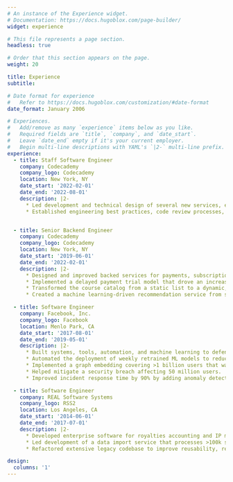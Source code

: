 ```yaml
---
# An instance of the Experience widget.
# Documentation: https://docs.hugoblox.com/page-builder/
widget: experience

# This file represents a page section.
headless: true

# Order that this section appears on the page.
weight: 20

title: Experience
subtitle:

# Date format for experience
#   Refer to https://docs.hugoblox.com/customization/#date-format
date_format: January 2006

# Experiences.
#   Add/remove as many `experience` items below as you like.
#   Required fields are `title`, `company`, and `date_start`.
#   Leave `date_end` empty if it's your current employer.
#   Begin multi-line descriptions with YAML's `|2-` multi-line prefix.
experience:
  - title: Staff Software Engineer
    company: Codecademy
    company_logo: Codecademy
    location: New York, NY
    date_start: '2022-02-01'
    date_end: '2022-08-01'
    description: |2-
      * Led development and technical design of several new services, each spanning multiple engineering teams, from conception to deployment. 
      * Established engineering best practices, code review processes, training and mentorship programs, and hiring practices. Mentored engineers throughout the organization.


  - title: Senior Backend Engineer
    company: Codecademy 
    company_logo: Codecademy
    location: New York, NY
    date_start: '2019-06-01'
    date_end: '2022-02-01'
    description: |2-
      * Designed and improved backed services for payments, subscriptions, data tracking, course catalog, content management, search, and remote code evaluation.
      * Implemented a delayed payment trial model that drove an increase of over $1M in annual revenue. Reworked data models, access control, and subscription lifecycle management.
      * Transformed the course catalog from a static list to a dynamic, tag-based system with sorting and filtering. Implemented caching for fast performance and scalability.
      * Created a machine learning-driven recommendation service from scratch.

  - title: Software Engineer
    company: Facebook, Inc.
    company_logo: Facebook
    location: Menlo Park, CA
    date_start: '2017-08-01'
    date_end: '2019-05-01'
    description: |2-
      * Built systems, tools, automation, and machine learning to defend against spam and abuse.
      * Automated the deployment of weekly retrained ML models to reduce manual effort.
      * Implemented a graph embedding covering >1 billion users that was used to improve training data quality, extract new features, and increase classifier recall.
      * Helped mitigate a security breach affecting 50 million users.
      * Improved incident response time by 90% by adding anomaly detection around reports.

  - title: Software Engineer
    company: REAL Software Systems
    company_logo: RSS2
    location: Los Angeles, CA
    date_start: '2014-06-01'
    date_end: '2017-07-01'
    description: |2-
      * Developed enterprise software for royalties accounting and IP management.
      * Led development of a data import service that processes >100k sales transactions at a time.
      * Refactored extensive legacy codebase to improve reusability, readability and stability.

design:
  columns: '1'
---
```

